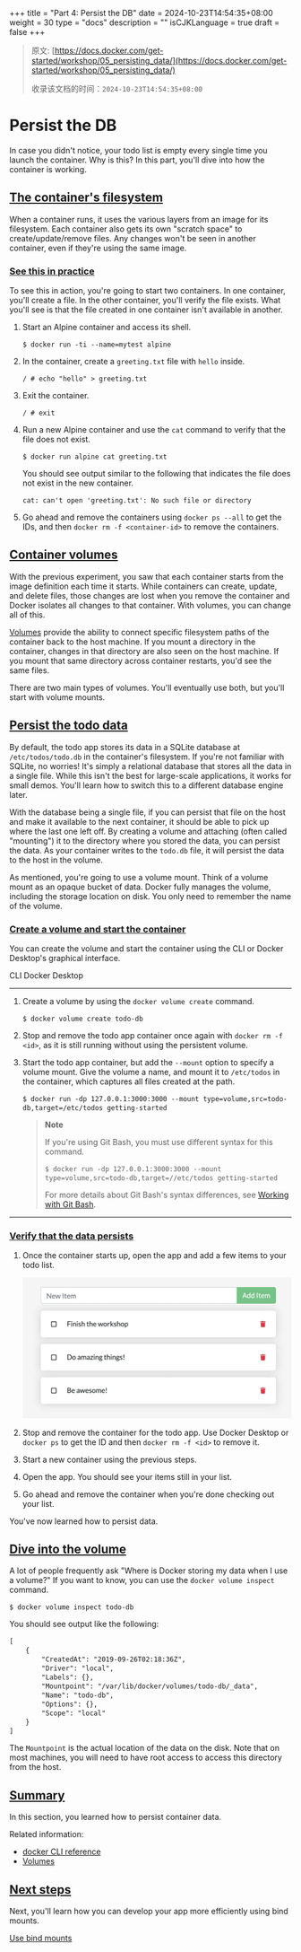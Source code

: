 +++
title = "Part 4: Persist the DB"
date = 2024-10-23T14:54:35+08:00
weight = 30
type = "docs"
description = ""
isCJKLanguage = true
draft = false
+++

> 原文: [https://docs.docker.com/get-started/workshop/05_persisting_data/](https://docs.docker.com/get-started/workshop/05_persisting_data/)
>
> 收录该文档的时间：`2024-10-23T14:54:35+08:00`

# Persist the DB

In case you didn't notice, your todo list is empty every single time you launch the container. Why is this? In this part, you'll dive into how the container is working.

## [The container's filesystem](https://docs.docker.com/get-started/workshop/05_persisting_data/#the-containers-filesystem)

When a container runs, it uses the various layers from an image for its filesystem. Each container also gets its own "scratch space" to create/update/remove files. Any changes won't be seen in another container, even if they're using the same image.

### [See this in practice](https://docs.docker.com/get-started/workshop/05_persisting_data/#see-this-in-practice)

To see this in action, you're going to start two containers. In one container, you'll create a file. In the other container, you'll verify the file exists. What you'll see is that the file created in one container isn't available in another.

1. Start an Alpine container and access its shell.

   

   ```console
   $ docker run -ti --name=mytest alpine
   ```

2. In the container, create a `greeting.txt` file with `hello` inside.

   

   ```console
   / # echo "hello" > greeting.txt
   ```

3. Exit the container.

   

   ```console
   / # exit
   ```

4. Run a new Alpine container and use the `cat` command to verify that the file does not exist.

   

   ```console
   $ docker run alpine cat greeting.txt
   ```

   You should see output similar to the following that indicates the file does not exist in the new container.

   

   ```console
   cat: can't open 'greeting.txt': No such file or directory
   ```

5. Go ahead and remove the containers using `docker ps --all` to get the IDs, and then `docker rm -f <container-id>` to remove the containers.

## [Container volumes](https://docs.docker.com/get-started/workshop/05_persisting_data/#container-volumes)

With the previous experiment, you saw that each container starts from the image definition each time it starts. While containers can create, update, and delete files, those changes are lost when you remove the container and Docker isolates all changes to that container. With volumes, you can change all of this.

[Volumes](https://docs.docker.com/engine/storage/volumes/) provide the ability to connect specific filesystem paths of the container back to the host machine. If you mount a directory in the container, changes in that directory are also seen on the host machine. If you mount that same directory across container restarts, you'd see the same files.

There are two main types of volumes. You'll eventually use both, but you'll start with volume mounts.

## [Persist the todo data](https://docs.docker.com/get-started/workshop/05_persisting_data/#persist-the-todo-data)

By default, the todo app stores its data in a SQLite database at `/etc/todos/todo.db` in the container's filesystem. If you're not familiar with SQLite, no worries! It's simply a relational database that stores all the data in a single file. While this isn't the best for large-scale applications, it works for small demos. You'll learn how to switch this to a different database engine later.

With the database being a single file, if you can persist that file on the host and make it available to the next container, it should be able to pick up where the last one left off. By creating a volume and attaching (often called "mounting") it to the directory where you stored the data, you can persist the data. As your container writes to the `todo.db` file, it will persist the data to the host in the volume.

As mentioned, you're going to use a volume mount. Think of a volume mount as an opaque bucket of data. Docker fully manages the volume, including the storage location on disk. You only need to remember the name of the volume.

### [Create a volume and start the container](https://docs.docker.com/get-started/workshop/05_persisting_data/#create-a-volume-and-start-the-container)

You can create the volume and start the container using the CLI or Docker Desktop's graphical interface.

CLI Docker Desktop

------

1. Create a volume by using the `docker volume create` command.

   

   ```console
   $ docker volume create todo-db
   ```

2. Stop and remove the todo app container once again with `docker rm -f <id>`, as it is still running without using the persistent volume.

3. Start the todo app container, but add the `--mount` option to specify a volume mount. Give the volume a name, and mount it to `/etc/todos` in the container, which captures all files created at the path.

   

   ```console
   $ docker run -dp 127.0.0.1:3000:3000 --mount type=volume,src=todo-db,target=/etc/todos getting-started
   ```

   > **Note**
   >
   > 
   >
   > If you're using Git Bash, you must use different syntax for this command.
   >
   > 
   >
   > ```console
   > $ docker run -dp 127.0.0.1:3000:3000 --mount type=volume,src=todo-db,target=//etc/todos getting-started
   > ```
   >
   > For more details about Git Bash's syntax differences, see [Working with Git Bash](https://docs.docker.com/desktop/troubleshoot/topics/#working-with-git-bash).

------

### [Verify that the data persists](https://docs.docker.com/get-started/workshop/05_persisting_data/#verify-that-the-data-persists)

1. Once the container starts up, open the app and add a few items to your todo list.

   ![Items added to todo list](Part4PersisttheDB_img/items-added.webp)

2. Stop and remove the container for the todo app. Use Docker Desktop or `docker ps` to get the ID and then `docker rm -f <id>` to remove it.

3. Start a new container using the previous steps.

4. Open the app. You should see your items still in your list.

5. Go ahead and remove the container when you're done checking out your list.

You've now learned how to persist data.

## [Dive into the volume](https://docs.docker.com/get-started/workshop/05_persisting_data/#dive-into-the-volume)

A lot of people frequently ask "Where is Docker storing my data when I use a volume?" If you want to know, you can use the `docker volume inspect` command.



```console
$ docker volume inspect todo-db
```

You should see output like the following:



```console
[
    {
        "CreatedAt": "2019-09-26T02:18:36Z",
        "Driver": "local",
        "Labels": {},
        "Mountpoint": "/var/lib/docker/volumes/todo-db/_data",
        "Name": "todo-db",
        "Options": {},
        "Scope": "local"
    }
]
```

The `Mountpoint` is the actual location of the data on the disk. Note that on most machines, you will need to have root access to access this directory from the host.

## [Summary](https://docs.docker.com/get-started/workshop/05_persisting_data/#summary)

In this section, you learned how to persist container data.

Related information:

- [docker CLI reference](https://docs.docker.com/reference/cli/docker/)
- [Volumes](https://docs.docker.com/engine/storage/volumes/)

## [Next steps](https://docs.docker.com/get-started/workshop/05_persisting_data/#next-steps)

Next, you'll learn how you can develop your app more efficiently using bind mounts.

[Use bind mounts](https://docs.docker.com/get-started/workshop/06_bind_mounts/)
